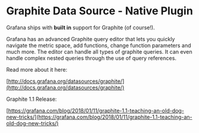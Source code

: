 # Graphite Data Source -  Native Plugin

Grafana ships with **built in** support for Graphite (of course!). 

Grafana has an advanced Graphite query editor that lets you quickly navigate the metric space, add functions, change function parameters and much more. The editor can handle all types of graphite queries. It can even handle complex nested queries through the use of query references.

Read more about it here:

[http://docs.grafana.org/datasources/graphite/](http://docs.grafana.org/datasources/graphite/)

Graphite 1.1 Release:

[https://grafana.com/blog/2018/01/11/graphite-1.1-teaching-an-old-dog-new-tricks/](https://grafana.com/blog/2018/01/11/graphite-1.1-teaching-an-old-dog-new-tricks/)
